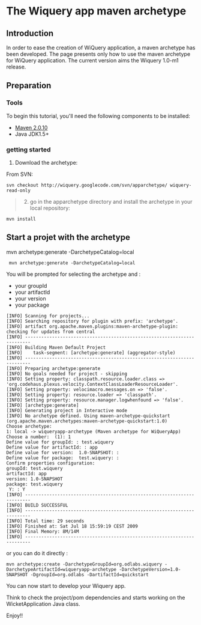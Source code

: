 # The Wiquery app maven archetype #

## Introduction ##

In order to ease the creation of WiQuery application, a maven archetype has been developed.
The page presents only how  to use the maven archetype for WiQuery application.
The current version aims the Wiquery 1.0-m1 release.
## Preparation ##

### Tools ###

To begin this tutorial, you'll need the following components to be installed:
  * [Maven 2.0.10](http://maven.apache.org/download.html)
  * Java JDK1.5+

### getting started ###
  1. Download the archetype:

From SVN:
```
svn checkout http://wiquery.googlecode.com/svn/apparchetype/ wiquery-read-only
```

> 2. go in the apparchetype directory and install the archetype in your local repository:

```
mvn install
```

## Start a projet with the archetype ##


mvn archetype:generate -DarchetypeCatalog=local

```
 mvn archetype:generate -DarchetypeCatalog=local
```

You will  be prompted for selecting the archetype and :
  * your groupId
  * your artifactId
  * your version
  * your package

```
[INFO] Scanning for projects...
[INFO] Searching repository for plugin with prefix: 'archetype'.
[INFO] artifact org.apache.maven.plugins:maven-archetype-plugin: checking for updates from central
[INFO] ------------------------------------------------------------------------
[INFO] Building Maven Default Project
[INFO]    task-segment: [archetype:generate] (aggregator-style)
[INFO] ------------------------------------------------------------------------
[INFO] Preparing archetype:generate
[INFO] No goals needed for project - skipping
[INFO] Setting property: classpath.resource.loader.class => 'org.codehaus.plexus.velocity.ContextClassLoaderResourceLoader'.
[INFO] Setting property: velocimacro.messages.on => 'false'.
[INFO] Setting property: resource.loader => 'classpath'.
[INFO] Setting property: resource.manager.logwhenfound => 'false'.
[INFO] [archetype:generate]
[INFO] Generating project in Interactive mode
[INFO] No archetype defined. Using maven-archetype-quickstart (org.apache.maven.archetypes:maven-archetype-quickstart:1.0)
Choose archetype:
1: local -> wiqueryapp-archetype (Maven archetype for WiQueryApp)
Choose a number:  (1): 1
Define value for groupId: : test.wiquery
Define value for artifactId: : app
Define value for version:  1.0-SNAPSHOT: : 
Define value for package:  test.wiquery: : 
Confirm properties configuration:
groupId: test.wiquery
artifactId: app
version: 1.0-SNAPSHOT
package: test.wiquery
 Y: : Y
[INFO] ------------------------------------------------------------------------
[INFO] BUILD SUCCESSFUL
[INFO] ------------------------------------------------------------------------
[INFO] Total time: 29 seconds
[INFO] Finished at: Sat Jul 18 15:59:19 CEST 2009
[INFO] Final Memory: 8M/14M
[INFO] ------------------------------------------------------------------------

```


or you can do it directly :
```
mvn archetype:create -DarchetypeGroupId=org.odlabs.wiquery -DarchetypeArtifactId=wiqueryapp-archetype -DarchetypeVersion=1.0-SNAPSHOT -DgroupId=org.odlabs -DartifactId=quickstart
```


You can now start to develop your Wiquery app.

Think to check the project/pom dependencies and starts working on the WicketApplication Java class.

Enjoy!!